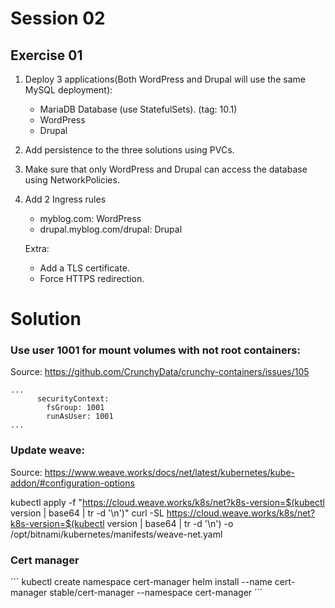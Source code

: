 # Session 02

## Exercise 01

1. Deploy 3 applications(Both WordPress and Drupal will use the same MySQL deployment):
	* MariaDB Database (use StatefulSets). (tag: 10.1)
	* WordPress
	* Drupal

2. Add persistence to the three solutions using PVCs.

3. Make sure that only WordPress and Drupal can access the database using NetworkPolicies.

4. Add 2 Ingress rules
	* myblog.com: WordPress
	* drupal.myblog.com/drupal: Drupal
   
   Extra:
	* Add a TLS certificate.
	* Force HTTPS redirection.

# Solution

### Use user 1001 for mount volumes with not root containers:
Source: https://github.com/CrunchyData/crunchy-containers/issues/105

```
...
      securityContext:
        fsGroup: 1001
        runAsUser: 1001
...
```

### Update weave:
Source: https://www.weave.works/docs/net/latest/kubernetes/kube-addon/#configuration-options

kubectl apply -f "https://cloud.weave.works/k8s/net?k8s-version=$(kubectl version | base64 | tr -d '\n')"
curl -SL https://cloud.weave.works/k8s/net?k8s-version=$(kubectl version | base64 | tr -d '\n') -o /opt/bitnami/kubernetes/manifests/weave-net.yaml

### Cert manager

´´´
kubectl create namespace cert-manager
helm install --name cert-manager stable/cert-manager --namespace cert-manager
´´´

